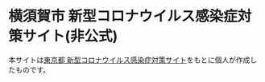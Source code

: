 # 横須賀市 新型コロナウイルス感染症対策サイト(非公式)
本サイトは[東京都 新型コロナウイルス感染症対策サイト](https://github.com/tokyo-metropolitan-gov/covid19)をもとに個人が作成したものです。
